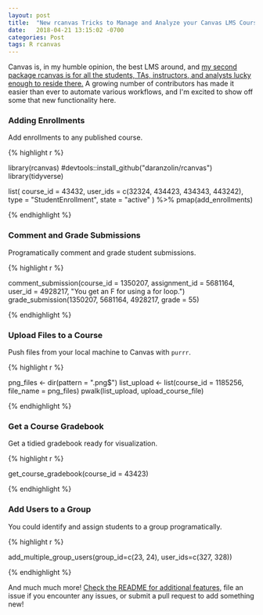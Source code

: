 ```yaml
---
layout: post
title:  "New rcanvas Tricks to Manage and Analyze your Canvas LMS Course"
date:   2018-04-21 13:15:02 -0700
categories: Post
tags: R rcanvas
---
```


Canvas is, in my humble opinion, the best LMS around, and [my second package rcanvas is for all the students, 
TAs, instructors, and analysts lucky enough to reside there.]((https://github.com/daranzolin/rcanvas)) A growing number of contributors has made
it easier than ever to automate various workflows, and I'm excited to show off some that new functionality here.

<!--more-->

### Adding Enrollments

Add enrollments to any published course.

{% highlight r %}

library(rcanvas) #devtools::install_github("daranzolin/rcanvas")
library(tidyverse)

list(
  course_id = 43432,
  user_ids = c(32324, 434423, 434343, 443242),
  type = "StudentEnrollment",
  state = "active"
) %>% 
  pmap(add_enrollments)

{% endhighlight %}

### Comment and Grade Submissions

Programatically comment and grade student submissions.

{% highlight r %}

comment_submission(course_id = 1350207, assignment_id = 5681164, user_id = 4928217, "You get an F for using a for loop.")
grade_submission(1350207, 5681164, 4928217, grade = 55)

{% endhighlight %}

### Upload Files to a Course

Push files from your local machine to Canvas with `purrr`.

{% highlight r %}

png_files <- dir(pattern = ".png$")
list_upload <- list(course_id = 1185256, file_name = png_files)
pwalk(list_upload, upload_course_file)

{% endhighlight %}

### Get a Course Gradebook

Get a tidied gradebook ready for visualization.

{% highlight r %}

get_course_gradebook(course_id = 43423)

{% endhighlight %}

### Add Users to a Group

You could identify and assign students to a group programatically.

{% highlight r %}

add_multiple_group_users(group_id=c(23, 24), user_ids=c(327, 328))

{% endhighlight %}

And much much more! [Check the README for additional features,]((https://github.com/daranzolin/rcanvas)) file an issue if you encounter any issues, or submit a pull request
to add something new!


